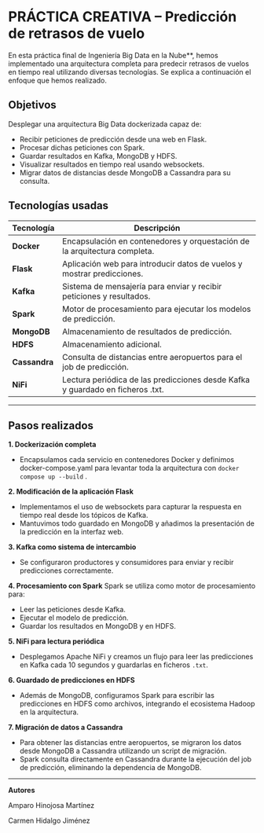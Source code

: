 # PRÁCTICA CREATIVA – Predicción de retrasos de vuelo

En esta práctica final de Ingeniería Big Data en la Nube**, hemos implementado una arquitectura completa para predecir retrasos de vuelos en tiempo real utilizando diversas tecnologías. Se explica a continuación el enfoque que hemos realizado.


## Objetivos

Desplegar una arquitectura Big Data dockerizada capaz de:

- Recibir peticiones de predicción desde una web en Flask.
- Procesar dichas peticiones con Spark.
- Guardar resultados en Kafka, MongoDB y HDFS.
- Visualizar resultados en tiempo real usando websockets.
- Migrar datos de distancias desde MongoDB a Cassandra para su consulta.


## Tecnologías usadas

| Tecnología  | Descripción |
|-------------|-------------|
| **Docker** | Encapsulación en contenedores y orquestación de la arquitectura completa. |
| **Flask** | Aplicación web para introducir datos de vuelos y mostrar predicciones. |
| **Kafka** | Sistema de mensajería para enviar y recibir peticiones y resultados. |
| **Spark** | Motor de procesamiento para ejecutar los modelos de predicción. |
| **MongoDB** | Almacenamiento de resultados de predicción. |
| **HDFS** | Almacenamiento adicional. |
| **Cassandra** | Consulta de distancias entre aeropuertos para el job de predicción. |
| **NiFi** | Lectura periódica de las predicciones desde Kafka y guardado en ficheros .txt. |

---

##  Pasos realizados 
 **1. Dockerización completa**

- Encapsulamos cada servicio en contenedores Docker y definimos docker-compose.yaml para levantar toda la arquitectura con `docker compose up --build` .

 **2. Modificación de la aplicación Flask**

- Implementamos el uso de websockets para capturar la respuesta en tiempo real desde los tópicos de Kafka.
- Mantuvimos todo guardado en MongoDB y añadimos la presentación de la predicción en la interfaz web.

 **3. Kafka como sistema de intercambio**

- Se configuraron productores y consumidores para enviar y recibir predicciones correctamente.

 **4. Procesamiento con Spark**
Spark se utiliza como motor de procesamiento para:
- Leer las peticiones desde Kafka.
- Ejecutar el modelo de predicción.
- Guardar los resultados en MongoDB y en HDFS.

 **5. NiFi para lectura periódica**

- Desplegamos Apache NiFi y creamos un flujo para leer las predicciones en Kafka cada 10 segundos y guardarlas en ficheros `.txt`.

**6. Guardado de predicciones en HDFS**

- Además de MongoDB, configuramos Spark para escribir las predicciones en HDFS como archivos, integrando el ecosistema Hadoop en la arquitectura.

**7. Migración de datos a Cassandra**

- Para obtener las distancias entre aeropuertos, se migraron los datos desde MongoDB a Cassandra utilizando un script de migración.
- Spark consulta directamente en Cassandra durante la ejecución del job de predicción, eliminando la dependencia de MongoDB.


---

**Autores**

Amparo Hinojosa Martínez 

Carmen Hidalgo Jiménez
